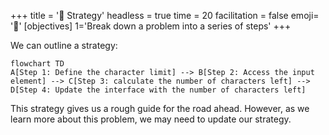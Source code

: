+++
title = '🧭 Strategy'
headless = true
time = 20
facilitation = false
emoji= '🧩'
[objectives]
    1='Break down a problem into a series of steps'
+++

We can outline a strategy:

```mermaid
flowchart TD
A[Step 1: Define the character limit] --> B[Step 2: Access the input element] --> C[Step 3: calculate the number of characters left] --> D[Step 4: Update the interface with the number of characters left]
```

This strategy gives us a rough guide for the road ahead. However, as we learn more about this problem, we may need to update our strategy.
